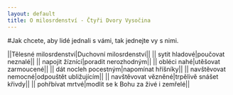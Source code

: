 ```yaml
---
layout: default
title: O milosrdenství - Čtyři Dvory Vysočina
---
```



#Jak chcete, aby lidé jednali s vámi, tak jednejte vy s nimi.


||Tělesné milosrdenství|Duchovní milosrdenství||
|| sytit hladové|poučovat neznalé||
||	napojit žíznící|poradit nerozhodným||
|| obléci nahé|utěšovat zarmoucené||
|| dát nocleh pocestným|napomínat hříšníky||
|| navštěvovat nemocné|odpouštět ubližujícím||
|| navštěvovat vězněné|trpělivě snášet křivdy||
|| pohřbívat mrtvé|modlit se k Bohu za živé i zemřelé||






